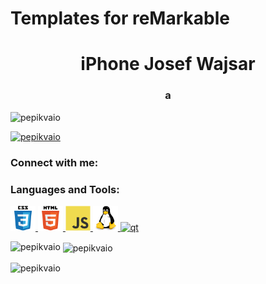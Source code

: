 # Templates for reMarkable

<h1 align="center">iPhone Josef Wajsar</h1>
<h3 align="center">a</h3>

<p align="left"> <img src="https://komarev.com/ghpvc/?username=pepikvaio&label=Profile%20views&color=0e75b6&style=flat" alt="pepikvaio" /> </p>

<p align="left"> <a href="https://github.com/ryo-ma/github-profile-trophy"><img src="https://github-profile-trophy.vercel.app/?username=pepikvaio" alt="pepikvaio" /></a> </p>

<h3 align="left">Connect with me:</h3>
<p align="left">
</p>

<h3 align="left">Languages and Tools:</h3>
<p align="left"> <a href="https://www.w3schools.com/css/" target="_blank" rel="noreferrer"> <img src="https://raw.githubusercontent.com/devicons/devicon/master/icons/css3/css3-original-wordmark.svg" alt="css3" width="40" height="40"/> </a> <a href="https://www.w3.org/html/" target="_blank" rel="noreferrer"> <img src="https://raw.githubusercontent.com/devicons/devicon/master/icons/html5/html5-original-wordmark.svg" alt="html5" width="40" height="40"/> </a> <a href="https://developer.mozilla.org/en-US/docs/Web/JavaScript" target="_blank" rel="noreferrer"> <img src="https://raw.githubusercontent.com/devicons/devicon/master/icons/javascript/javascript-original.svg" alt="javascript" width="40" height="40"/> </a> <a href="https://www.linux.org/" target="_blank" rel="noreferrer"> <img src="https://raw.githubusercontent.com/devicons/devicon/master/icons/linux/linux-original.svg" alt="linux" width="40" height="40"/> </a> <a href="https://www.qt.io/" target="_blank" rel="noreferrer"> <img src="https://upload.wikimedia.org/wikipedia/commons/0/0b/Qt_logo_2016.svg" alt="qt" width="40" height="40"/> </a> </p>

<p><img align="left" src="https://github-readme-stats.vercel.app/api/top-langs?username=pepikvaio&show_icons=true&locale=en&layout=compact" alt="pepikvaio" /></p>

<p>&nbsp;<img align="center" src="https://github-readme-stats.vercel.app/api?username=pepikvaio&show_icons=true&locale=en" alt="pepikvaio" /></p>

<p><img align="center" src="https://github-readme-streak-stats.herokuapp.com/?user=pepikvaio&" alt="pepikvaio" /></p>
